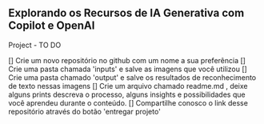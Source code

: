 ## Explorando os Recursos de IA Generativa com Copilot e OpenAI

Project - TO DO

[] Crie um novo repositório no github com um nome a sua preferência
[] Crie uma pasta chamada 'inputs' e salve as imagens que você utilizou
[] Crie uma pasta chamado 'output' e salve os resultados de reconhecimento de texto nessas imagens
[] Crie um arquivo chamado readme.md , deixe alguns prints descreva o processo, alguns insights e possibilidades que você aprendeu durante o conteúdo.
[] Compartilhe conosco o link desse repositório através do botão 'entregar projeto'